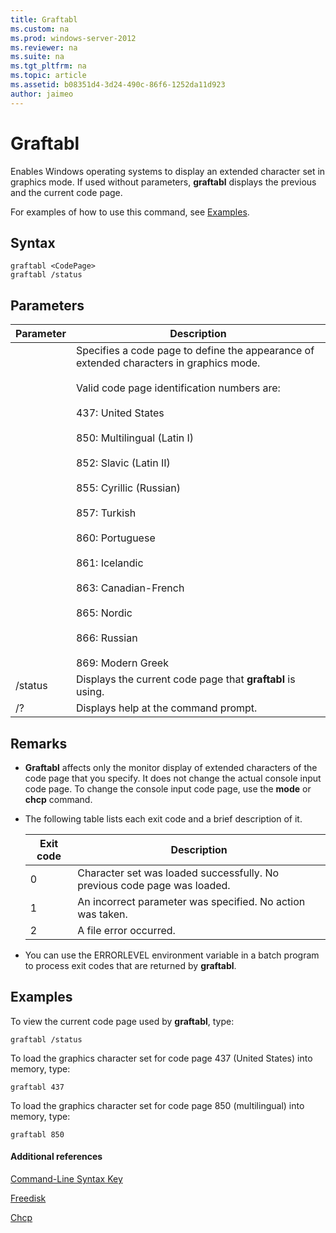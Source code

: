 ```yaml
---
title: Graftabl
ms.custom: na
ms.prod: windows-server-2012
ms.reviewer: na
ms.suite: na
ms.tgt_pltfrm: na
ms.topic: article
ms.assetid: b08351d4-3d24-490c-86f6-1252da11d923
author: jaimeo
---
```

# Graftabl
Enables Windows operating systems to display an extended character set in graphics mode. If used without parameters, **graftabl** displays the previous and the current code page.  
  
For examples of how to use this command, see [Examples](#BKMK_examples).  
  
## Syntax  
  
```  
graftabl <CodePage>  
graftabl /status  
```  
  
## Parameters  
  
|Parameter|Description|  
|-------------|---------------|  
|<CodePage>|Specifies a code page to define the appearance of extended characters in graphics mode.<br /><br />Valid code page identification numbers are:<br /><br />437: United States<br /><br />850: Multilingual \(Latin I\)<br /><br />852: Slavic \(Latin II\)<br /><br />855: Cyrillic \(Russian\)<br /><br />857: Turkish<br /><br />860: Portuguese<br /><br />861: Icelandic<br /><br />863: Canadian\-French<br /><br />865: Nordic<br /><br />866: Russian<br /><br />869: Modern Greek|  
|\/status|Displays the current code page that **graftabl** is using.|  
|\/?|Displays help at the command prompt.|  
  
## Remarks  
  
-   **Graftabl** affects only the monitor display of extended characters of the code page that you specify. It does not change the actual console input code page. To change the console input code page, use the **mode** or **chcp** command.  
  
-   The following table lists each exit code and a brief description of it.  
  
    |Exit code|Description|  
    |-------------|---------------|  
    |0|Character set was loaded successfully. No previous code page was loaded.|  
    |1|An incorrect parameter was specified. No action was taken.|  
    |2|A file error occurred.|  
  
-   You can use the ERRORLEVEL environment variable in a batch program to process exit codes that are returned by **graftabl**.  
  
## <a name="BKMK_examples"></a>Examples  
To view the current code page used by **graftabl**, type:  
  
```  
graftabl /status  
```  
  
To load the graphics character set for code page 437 \(United States\) into memory, type:  
  
```  
graftabl 437  
```  
  
To load the graphics character set for code page 850 \(multilingual\) into memory, type:  
  
```  
graftabl 850  
```  
  
#### Additional references  
[Command-Line Syntax Key](Command-Line-Syntax-Key.md)  
  
[Freedisk](Freedisk.md)  
  
[Chcp](Chcp.md)  
  

